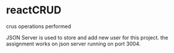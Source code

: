 # reactCRUD
crus operations performed

JSON Server is used to store and add new user for this project.
the assignment works on json server running on port 3004.
